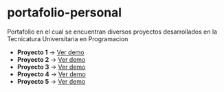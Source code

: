 # portafolio-personal
Portafolio en el cual se encuentran diversos proyectos desarrollados en la Tecnicatura Universitaria en Programacion

- **Proyecto 1** → [Ver demo](https://elias194.github.io/portafolio-personal/Proyecto1/)
- **Proyecto 2** → [Ver demo](https://elias194.github.io/portafolio-personal/Proyecto2/)
- **Proyecto 3** → [Ver demo](https://elias194.github.io/portafolio-personal/Proyecto3/)
- **Proyecto 4** → [Ver demo](https://elias194.github.io/portafolio-personal/Proyecto4/)
- **Proyecto 5** → [Ver demo](https://elias194.github.io/portafolio-personal/Proyecto5/)
